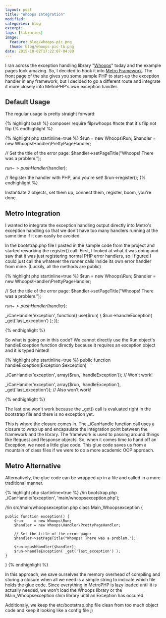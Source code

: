 ```yaml
---
layout: post
title: "Whoops Integration"
modified:
categories: blog
excerpt:
tags: [libraries]
image:
  feature: blog/whoops-pic.png
  thumb: blog/whoops-pic-tb.png
date: 2015-10-02T17:22:07-04:00
---
```


I ran across the exception handling library "[Whoops][whoops-ws]" today and the example pages look amazing.
So, I decided to hook it into [Metro Framework][metrofw-gh].  The front page of the site gives you some sample
PHP to start-up the exception handler in any framework, but I decided to go a different route and integrate it
more closely into MetroPHP's own exception handler.

## Default Usage
The regular usage is pretty straight forward:

{% highlight bash %}
composer require filp/whoops
#note that it's filp not flip
{% endhighlight %}

{% highlight php  startinline=true %}
$run     = new Whoops\Run;
$handler = new Whoops\Handler\PrettyPageHandler;

// Set the title of the error page:
$handler->setPageTitle("Whoops! There was a problem.");

$run->pushHandler($handler);

// Register the handler with PHP, and you're set!
$run->register();
{% endhighlight %}

Instantiate 2 objects, set them up, connect them, register, boom, you're done.


## Metro Integration
I wanted to integrate the exception handling output directly into Metro's exception handling so that we don't have too many
handlers running at the same time if it can easily be avoided.

In the bootstrap.php file I pasted in the sample code from
the project and started reworking the register() call.  First, I looked at what it was doing and saw that it was just 
registering normal PHP error handlers, so I figured I could just call the whatever the runner calls inside its own 
error handler from mine.  (Luckily, all the methods are public)

{% highlight php startinline=true %}
$run     = new Whoops\Run;
$handler = new Whoops\Handler\PrettyPageHandler;

// Set the title of the error page:
$handler->setPageTitle("Whoops! There was a problem.");

$run->pushHandler($handler);

_iCanHandle('exception', function() use($run) {
    $run->handleException( _get('last_exception') );
});

{% endhighlight %}

So what is going on in this code?  We cannot directly use the Run object's handleException function
directly because it requires an exception object and it is typed hinted!


{% highlight php startinline=true %}
public function handleException(Exception $exception) 

_iCanHandle('exception', array($run, 'handleException')); // Won't work!

_iCanHandle('exception', array($run, 'handleException'), _get('last_exception')); // Also won't work!

{% endhighlight %}

The last one won't work because the _get() call is evaluated right in the bootstrap file and there is no exception yet.

This is where the closure comes in.  The _iCanHandle function call uses a closure to wrap up and encapsulate
the integration point between the framework and the library.
The framework is used to passing around things like Request and Response objects.  So, when it comes time to hand off an Exception, we 
need a little glue code.  This glue code saves us from a mountain of class files if we were to do a more academic OOP approach.

## Metro Alternative
Alternatively, the glue code can be wrapped up in a file and called in a more traditional manner.

{% highlight php startinline=true %}
//in bootstrap.php
_iCanHandle('exception', 'main/whoopsexception.php');

//in src/main/whoopsexception.php
class Main_Whoopsexception {

	public function exception() {
		$run     = new Whoops\Run;
		$handler = new Whoops\Handler\PrettyPageHandler;

		// Set the title of the error page:
		$handler->setPageTitle("Whoops! There was a problem.");

		$run->pushHandler($handler);
		$run->handleException( _get('last_exception') );
	}
}
{% endhighlight %}

In this approach, we save ourselves the memory overhead of compiling and storing a closure when all we need is a simple string
to indicate which file holds the glue code.  Since everything in MetroPHP is lazy loaded until it is actually needed, we won't load the
Whoops library or the Main_Whoopsexception shim library until an Exception has occured.

Additionaly, we keep the etc/bootstrap.php file clean from too much object code and keep it looking like a config file ;)

[whoops-ws]: https://filp.github.io/whoops/
[whoops-gh]: https://github.com/filp/whoops
[metrofw-gh]: https://github.com/metrophp/metrofw
[jekyll-gh]: https://github.com/jekyll/jekyll
[jekyll]:    http://jekyllrb.com
